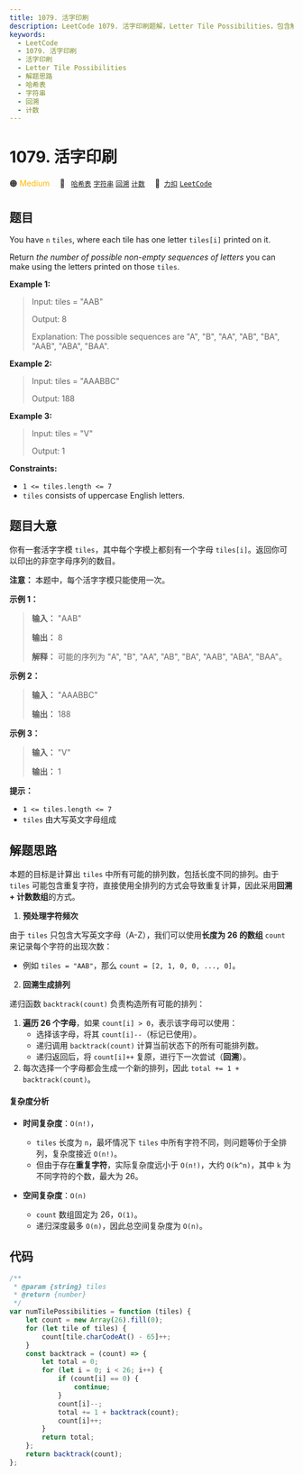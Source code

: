 ```yaml
---
title: 1079. 活字印刷
description: LeetCode 1079. 活字印刷题解，Letter Tile Possibilities，包含解题思路、复杂度分析以及完整的 JavaScript 代码实现。
keywords:
  - LeetCode
  - 1079. 活字印刷
  - 活字印刷
  - Letter Tile Possibilities
  - 解题思路
  - 哈希表
  - 字符串
  - 回溯
  - 计数
---
```


# 1079. 活字印刷

🟠 <font color=#ffb800>Medium</font>&emsp; 🔖&ensp; [`哈希表`](/tag/hash-table.md) [`字符串`](/tag/string.md) [`回溯`](/tag/backtracking.md) [`计数`](/tag/counting.md)&emsp; 🔗&ensp;[`力扣`](https://leetcode.cn/problems/letter-tile-possibilities) [`LeetCode`](https://leetcode.com/problems/letter-tile-possibilities)

## 题目

You have `n` `tiles`, where each tile has one letter `tiles[i]` printed on
it.

Return _the number of possible non-empty sequences of letters_ you can make
using the letters printed on those `tiles`.

**Example 1:**

> Input: tiles = "AAB"
>
> Output: 8
>
> Explanation: The possible sequences are "A", "B", "AA", "AB", "BA", "AAB", "ABA", "BAA".

**Example 2:**

> Input: tiles = "AAABBC"
>
> Output: 188

**Example 3:**

> Input: tiles = "V"
>
> Output: 1

**Constraints:**

- `1 <= tiles.length <= 7`
- `tiles` consists of uppercase English letters.

## 题目大意

你有一套活字字模 `tiles`，其中每个字模上都刻有一个字母 `tiles[i]`。返回你可以印出的非空字母序列的数目。

**注意：** 本题中，每个活字字模只能使用一次。

**示例 1：**

> **输入：** "AAB"
>
> **输出：** 8
>
> **解释：** 可能的序列为 "A", "B", "AA", "AB", "BA", "AAB", "ABA", "BAA"。

**示例 2：**

> **输入：** "AAABBC"
>
> **输出：** 188

**示例 3：**

> **输入：** "V"
>
> **输出：** 1

**提示：**

- `1 <= tiles.length <= 7`
- `tiles` 由大写英文字母组成

## 解题思路

本题的目标是计算出 `tiles` 中所有可能的排列数，包括长度不同的排列。由于 `tiles` 可能包含重复字符，直接使用全排列的方式会导致重复计算，因此采用**回溯 + 计数数组**的方式。

1. **预处理字符频次**

由于 `tiles` 只包含大写英文字母（A-Z），我们可以使用**长度为 26 的数组** `count` 来记录每个字符的出现次数：

- 例如 `tiles = "AAB"`，那么 `count = [2, 1, 0, 0, ..., 0]`。

2. **回溯生成排列**

递归函数 `backtrack(count)` 负责构造所有可能的排列：

1. **遍历 26 个字母**，如果 `count[i] > 0`，表示该字母可以使用：
   - 选择该字母，将其 `count[i]--`（标记已使用）。
   - 递归调用 `backtrack(count)` 计算当前状态下的所有可能排列数。
   - 递归返回后，将 `count[i]++` 复原，进行下一次尝试（**回溯**）。
2. 每次选择一个字母都会生成一个新的排列，因此 `total += 1 + backtrack(count)`。

#### 复杂度分析

- **时间复杂度**：`O(n!)`，

  - `tiles` 长度为 `n`，最坏情况下 `tiles` 中所有字符不同，则问题等价于全排列，复杂度接近 `O(n!)`。
  - 但由于存在**重复字符**，实际复杂度远小于 `O(n!)`，大约 `O(k^n)`，其中 `k` 为不同字符的个数，最大为 26。

- **空间复杂度**：`O(n)`
  - `count` 数组固定为 26，`O(1)`。
  - 递归深度最多 `O(n)`，因此总空间复杂度为 `O(n)`。

## 代码

```javascript
/**
 * @param {string} tiles
 * @return {number}
 */
var numTilePossibilities = function (tiles) {
	let count = new Array(26).fill(0);
	for (let tile of tiles) {
		count[tile.charCodeAt() - 65]++;
	}
	const backtrack = (count) => {
		let total = 0;
		for (let i = 0; i < 26; i++) {
			if (count[i] == 0) {
				continue;
			}
			count[i]--;
			total += 1 + backtrack(count);
			count[i]++;
		}
		return total;
	};
	return backtrack(count);
};
```
